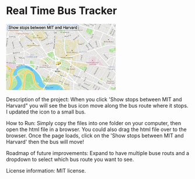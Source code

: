 # Real Time Bus Tracker

<img src = "https://github.com/jessica-medley/real-time-bus-tracker/blob/main/bustrackerscreenshot.png" width='300'/>

Description of the project: 
When you click 'Show stops between MIT and Harvard" you will see the bus icon move along the bus route where it stops. I updated the icon to a small bus. 

How to Run: 
Simply copy the files into one folder on your computer, then open the html file in a browser. You could also drag the html file over to the browser. Once the page loads, click on the 'Show stops between MIT and Harvard' then the bus will move!

Roadmap of future improvements: 
Expand to have multiple buse routs and a dropdown to select which bus route you want to see.

License information: 
MIT license. 
